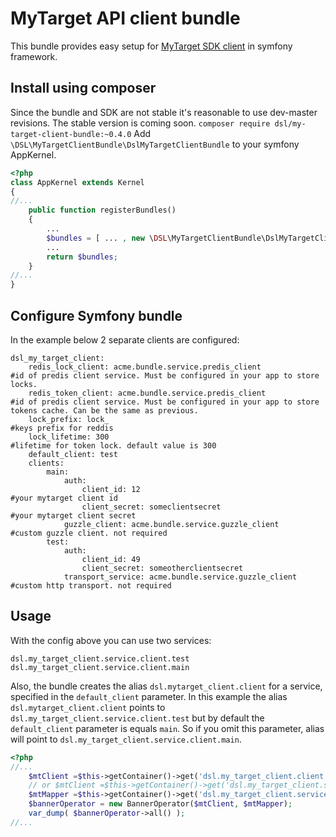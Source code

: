 # MyTarget API client bundle
This bundle provides easy setup for [MyTarget SDK client](https://github.com/Digsolab/mytarget-php-ads-sdk) in symfony framework.

## Install using composer
Since the bundle and SDK are not stable it's reasonable to use dev-master revisions. The stable version is coming soon.
`composer require dsl/my-target-client-bundle:~0.4.0`
Add `\DSL\MyTargetClientBundle\DslMyTargetClientBundle` to your symfony AppKernel.
```php
<?php
class AppKernel extends Kernel
{
//...
    public function registerBundles()
    {
        ...
        $bundles = [ ... , new \DSL\MyTargetClientBundle\DslMyTargetClientBundle(), ];
        ...
        return $bundles;
    }
//...
}
```

## Configure Symfony bundle
In the example below 2 separate clients are configured:
```
dsl_my_target_client:
    redis_lock_client: acme.bundle.service.predis_client            #id of predis client service. Must be configured in your app to store locks.
    redis_token_client: acme.bundle.service.predis_client           #id of predis client service. Must be configured in your app to store tokens cache. Can be the same as previous.
    lock_prefix: lock_                                              #keys prefix for reddis
    lock_lifetime: 300                                              #lifetime for token lock. default value is 300
    default_client: test
    clients:
        main:
            auth:
                client_id: 12                                       #your mytarget client id
                client_secret: someclientsecret                     #your mytarget client secret
            guzzle_client: acme.bundle.service.guzzle_client        #custom guzzle client. not required
        test:
            auth:
                client_id: 49
                client_secret: someotherclientsecret
            transport_service: acme.bundle.service.guzzle_client    #custom http transport. not required
```

## Usage
With the config above you can use two services:

`dsl.my_target_client.service.client.test`
`dsl.my_target_client.service.client.main`

Also, the bundle creates the alias `dsl.mytarget_client.client` for a service, specified in the `default_client` parameter.
In this example the alias `dsl.mytarget_client.client` points to `dsl.my_target_client.service.client.test` but by default the `default_client` parameter is equals `main`. So if you omit this parameter, alias will point to `dsl.my_target_client.service.client.main`. 

```php
<?php 
//...
    $mtClient =$this->getContainer()->get('dsl.my_target_client.client'); // dsl.my_target_client.service.client.test
    // or $mtClient =$this->getContainer()->get('dsl.my_target_client.service.client.main');
    $mtMapper =$this->getContainer()->get('dsl.my_target_client.service.mapper');
    $bannerOperator = new BannerOperator($mtClient, $mtMapper);
    var_dump( $bannerOperator->all() );
//...
```